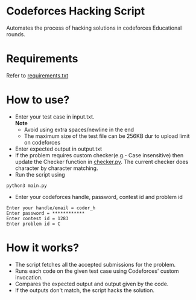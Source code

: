 # Codeforces Hacking Script
Automates the process of hacking solutions in codeforces Educational rounds.
# Requirements 
Refer to [requirements.txt](../master/requirements.txt)
# How to use?
* Enter your test case in input.txt. <br/> <b> Note </b>
    * Avoid using extra spaces/newline in the end
    * The maximum size of the test file can be 256KB dur to upload limit on codeforces
* Enter expected output in output.txt
* If the problem requires custom checker(e.g.- Case insensitive) then update the Checker function in [checker.py](../master/checker.py). The current checker does character by character matching.
* Run the script using 
```
python3 main.py
```

* Enter your codeforces handle, password, contest id and problem id
```
Enter your handle/email = coder_h
Enter password = ************
Enter contest id = 1283
Enter problem id = C
```
# How it works?
* The script fetches all the accepted submissions for the problem.
* Runs each code on the given test case using Codeforces' custom invocation.
* Compares the expected output and output given by the code.
* If the outputs don't match, the script hacks the solution.
